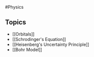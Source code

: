 #Physics 
## Topics
* [[Orbitals]]
* [[Schrodinger's Equation]]
* [[Heisenberg's Uncertainty Principle]]
* [[Bohr Model]]